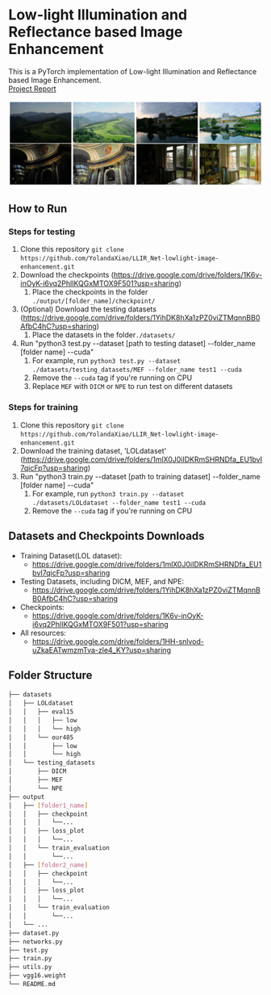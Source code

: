 # Low-light Illumination and Reflectance based Image Enhancement



This is a PyTorch implementation of Low-light Illumination and Reflectance based Image Enhancement.\
[Project Report](https://yolandaxiao.github.io/files/Capstone_Project.pdf)

![Teaser Image](./imgs/teaser.png?raw=true)

## How to Run
### Steps for testing
1. Clone this repository `git clone https://github.com/YolandaXiao/LLIR_Net-lowlight-image-enhancement.git`
1. Download the checkpoints (https://drive.google.com/drive/folders/1K6v-inOyK-i6vq2PhlIKQGxMTOX9F501?usp=sharing)
   1. Place the checkpoints in the folder `./output/[folder_name]/checkpoint/`
1. (Optional) Download the testing datasets (https://drive.google.com/drive/folders/1YihDK8hXa1zPZ0viZTMqnnBB0AfbC4hC?usp=sharing)
   1. Place the datasets in the folder`./datasets/`
1. Run "python3 test.py --dataset [path to testing dataset] --folder_name [folder name] --cuda"
   1. For example, run `python3 test.py --dataset ./datasets/testing_datasets/MEF --folder_name test1 --cuda`
   1. Remove the `--cuda` tag if you're running on CPU
   1. Replace `MEF` with `DICM` or `NPE` to run test on different datasets

### Steps for training
1. Clone this repository `git clone https://github.com/YolandaXiao/LLIR_Net-lowlight-image-enhancement.git`
2. Download the training dataset, 'LOLdataset' (https://drive.google.com/drive/folders/1mlX0J0iIDKRmSHRNDfa_EU1bvI7qicFp?usp=sharing) 
3. Run "python3 train.py --dataset [path to training dataset] --folder_name [folder name] --cuda"
   1. For example, run `python3 train.py --dataset ./datasets/LOLdataset --folder_name test1 --cuda`
   1. Remove the `--cuda` tag if you're running on CPU

## Datasets and Checkpoints Downloads
* Training Dataset(LOL dataset): 
  * https://drive.google.com/drive/folders/1mlX0J0iIDKRmSHRNDfa_EU1bvI7qicFp?usp=sharing
* Testing Datasets, including DICM, MEF, and NPE:
  * https://drive.google.com/drive/folders/1YihDK8hXa1zPZ0viZTMqnnBB0AfbC4hC?usp=sharing
* Checkpoints:
  * https://drive.google.com/drive/folders/1K6v-inOyK-i6vq2PhlIKQGxMTOX9F501?usp=sharing
* All resources:
  * https://drive.google.com/drive/folders/1HH-snlvod-uZkaEATwmzmTva-zle4_KY?usp=sharing

## Folder Structure
```bash
├── datasets
│   ├── LOLdataset
│   │   ├── eval15
│   │   │   ├── low
│   │   │   └── high
│   │   └── our485
│   │       ├── low
│   │       └── high
│   └── testing_datasets
│       ├── DICM
│       ├── MEF
│       └── NPE
├── output
│   ├── [folder1_name]
│   │   ├── checkpoint
│   │   │   └──...
│   │   ├── loss_plot
│   │   │   └──...
│   │   └── train_evaluation
│   │       └──...
│   ├── [folder2_name]
│   │   ├── checkpoint
│   │   │   └──...
│   │   ├── loss_plot
│   │   │   └──...
│   │   └── train_evaluation
│   │       └──...
│   └── ...
├── dataset.py
├── networks.py
├── test.py
├── train.py
├── utils.py
├── vgg16.weight
└── README.md
```
